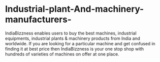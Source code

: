 # Industrial-plant-And-machinery-manufacturers-
IndiaBizzness enables users to buy the best machines, industrial equipments, industrial plants &amp; machinery products from India and worldwide. If you are looking for a particular machine and get confused in finding it at best price then IndiaBizzness is your one stop shop with hundreds of varieties of machines on offer at one place.
